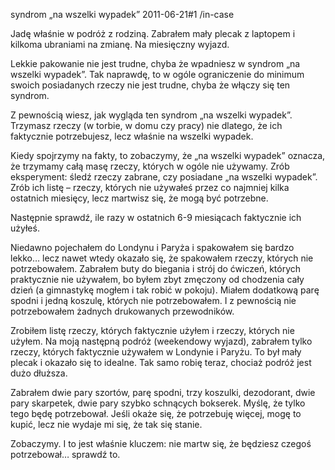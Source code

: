 syndrom &#8222;na wszelki wypadek&#8221;
2011-06-21#1
/in-case

Jadę właśnie w podróż z rodziną. Zabrałem mały plecak z laptopem i kilkoma ubraniami na zmianę. Na miesięczny wyjazd.

Lekkie pakowanie nie jest trudne, chyba że wpadniesz w syndrom &#8222;na wszelki wypadek&#8221;. Tak naprawdę, to w ogóle ograniczenie do minimum swoich posiadanych rzeczy nie jest trudne, chyba że włączy się ten syndrom.

Z pewnością wiesz, jak wygląda ten syndrom &#8222;na wszelki wypadek&#8221;. Trzymasz rzeczy (w torbie, w domu czy pracy) nie dlatego, że ich faktycznie potrzebujesz, lecz właśnie na wszelki wypadek.

Kiedy spojrzymy na fakty, to zobaczymy, że &#8222;na wszelki wypadek&#8221; oznacza, że trzymamy całą masę rzeczy, których w ogóle nie używamy. Zrób eksperyment: śledź rzeczy zabrane, czy posiadane &#8222;na wszelki wypadek&#8221;. Zrób ich listę &#8211; rzeczy, których nie używałeś przez co najmniej kilka ostatnich miesięcy, lecz martwisz się, że mogą być potrzebne.

Następnie sprawdź, ile razy w ostatnich 6-9 miesiącach faktycznie ich użyłeś.

Niedawno pojechałem do Londynu i Paryża i spakowałem się bardzo lekko&#8230; lecz nawet wtedy okazało się, że spakowałem rzeczy, których nie potrzebowałem. Zabrałem buty do biegania i strój do ćwiczeń, których praktycznie nie używałem, bo byłem zbyt zmęczony od chodzenia cały dzień (a gimnastykę mogłem i tak robić w pokoju). Miałem dodatkową parę spodni i jedną koszulę, których nie potrzebowałem. I z pewnością nie potrzebowałem żadnych drukowanych przewodników.

Zrobiłem listę rzeczy, których faktycznie użyłem i rzeczy, których nie użyłem. Na moją następną podróż (weekendowy wyjazd), zabrałem tylko rzeczy, których faktycznie używałem w Londynie i Paryżu. To był mały plecak i okazało się to idealne. Tak samo robię teraz, chociaż podróż jest dużo dłuższa.

Zabrałem dwie pary szortów, parę spodni, trzy koszulki, dezodorant, dwie pary skarpetek, dwie pary szybko schnących bokserek. Myślę, że tylko tego będę potrzebował. Jeśli okaże się, że potrzebuję więcej, mogę to kupić, lecz nie wydaje mi się, że tak się stanie.

Zobaczymy. I to jest właśnie kluczem: nie martw się, że będziesz czegoś potrzebował&#8230; sprawdź to.
